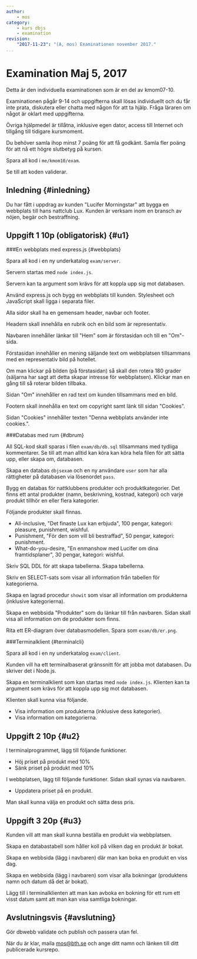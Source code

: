 ```yaml
---
author:
    - mos
category:
    - kurs dbjs
    - examination
revision:
    "2017-11-23": "(A, mos) Examinationen november 2017."
...
```

Examination Maj 5, 2017
=======================================

Detta är den individuella examinationen som är en del av kmom07-10.

Examinationen pågår 9-14 och uppgifterna skall lösas individuellt och du får inte prata, diskutera eller chatta med någon för att ta hjälp. Fråga läraren om något är oklart med uppgifterna.

Övriga hjälpmedel är tillåtna, inklusive egen dator, access till Internet och tillgång till tidigare kursmoment.

Du behöver samla ihop minst 7 poäng för att få godkänt. Samla fler poäng för att nå ett högre slutbetyg på kursen.

<!--more-->

Spara all kod i `me/kmom10/exam`.

Se till att koden validerar.



Inledning {#inledning}
---------------------------------------

Du har fått i uppdrag av kunden "Lucifer Morningstar" att bygga en webbplats till hans nattclub Lux. Kunden är verksam inom en bransch av nöjen, begär och bestraffning.



Uppgift 1 10p (obligatorisk) {#u1}
---------------------------------------



###En webbplats med express.js {#webbplats}

Spara all kod i en ny underkatalog `exam/server`.

Servern startas med `node index.js`.

Servern kan ta argument som krävs för att koppla upp sig mot databasen.

Använd express.js och bygg en webbplats till kunden. Stylesheet och JavaScript skall ligga i separata filer.

Alla sidor skall ha en gemensam header, navbar och footer.

Headern skall innehålla en rubrik och en bild som är representativ.

Navbaren innehåller länkar till "Hem" som är förstasidan och till en "Om"-sida.

Förstasidan innehåller en mening säljande text om webbplatsen tillsammans med en representativ bild på hotellet.

Om man klickar på bilden (på förstasidan) så skall den rotera 180 grader (säljarna har sagt att detta skapar intresse för webbplatsen). Klickar man en gång till så roterar bilden tillbaka.

Sidan "Om" innehåller en rad text om kunden tillsammans med en bild.

Footern skall innehålla en text om copyright samt länk till sidan "Cookies".

Sidan "Cookies" innehåller texten "Denna webbplats använder inte cookies.".



###Databas med rum {#dbrum}

All SQL-kod skall sparas i filen `exam/db/db.sql` tillsammans med tydliga kommentarer. Se till att man alltid kan köra kan köra hela filen för att sätta upp, eller skapa om, databasen.

Skapa en databas `dbjsexam` och en ny användare `user` som har alla rättigheter på databasen via lösenordet `pass`.

Bygg en databas för nattklubbens produkter och produktkategorier. Det finns ett antal produkter (namn, beskrivning, kostnad, kategori) och varje produkt tillhör en eller flera kategorier.

Följande produkter skall finnas.

* All-inclusive, "Det finaste Lux kan erbjuda", 100 pengar, kategori: pleasure, punishment, wishful.
* Punishment, "För den som vill bli bestraffad", 50 pengar, kategori: punishment.
* What-do-you-desire, "En enmanshow med Lucifer om dina framtidsplaner", 30 pengar, kategori: wishful.

Skriv SQL DDL för att skapa tabellerna. Skapa tabellerna.

Skriv en SELECT-sats som visar all information från tabellen för kategorierna.

Skapa en lagrad procedur `showit` som visar all information om produkterna (inklusive kategorierna).

Skapa en webbsida "Produkter" som du länkar till från navbaren. Sidan skall visa all information om de produkter som finns.

Rita ett ER-diagram över databasmodellen. Spara som `exam/db/er.png`.



###Terminalklient {#terminalcli}

Spara all kod i en ny underkatalog `exam/client`.

Kunden vill ha ett terminalbaserat gränssnitt för att jobba mot databasen. Du skriver det i Node.js.

Skapa en terminalklient som kan startas med `node index.js`. Klienten kan ta argument som krävs för att koppla upp sig mot databasen.

Klienten skall kunna visa följande.

* Visa information om produkterna (inklusive dess kategorier).
* Visa information om kategorierna.




Uppgift 2 10p {#u2}
---------------------------------------

I terminalprogrammet, lägg till följande funktioner.

* Höj priset på produkt med 10%
* Sänk priset på produkt med 10%

I webbplatsen, lägg till följande funktioner. Sidan skall synas via navbaren.

* Uppdatera priset på en produkt.

Man skall kunna välja en produkt och sätta dess pris. 



Uppgift 3 20p {#u3}
---------------------------------------

Kunden vill att man skall kunna beställa en produkt via webbplatsen.

Skapa en databastabell som håller koll på vilken dag en produkt är bokat.

Skapa en webbsida (lägg i navbaren) där man kan boka en produkt en viss dag.

Skapa en webbsida (lägg i navbaren) som visar alla bokningar (produktens namn och datum då det är bokat).

Lägg till i terminalklienten att man kan avboka en bokning för ett rum ett visst datum samt att man kan visa samtliga bokningar.



Avslutningsvis {#avslutning}
---------------------------------------

Gör dbwebb validate och publish och passera utan fel.

När du är klar, maila mos@bth.se och ange ditt namn och länken till ditt publicerade kursrepo.
